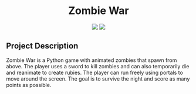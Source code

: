 <h1 align="center">Zombie War</h1>

<p align="center">
  <img src="https://img.shields.io/badge/Language-Python-blue.svg" />
  <img src="https://img.shields.io/badge/Library-Pygame-green.svg" />
</p>

## Project Description

Zombie War is a Python game with animated zombies that spawn from above. The player uses a sword to kill zombies and can also temporarily die and reanimate to create rubies. The player can run freely using portals to move around the screen. The goal is to survive the night and score as many points as possible.
